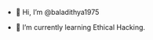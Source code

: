 - 👋 Hi, I’m @baladithya1975

- 🌱 I’m currently learning Ethical Hacking.


<!---
baladithya1975/baladithya1975 is a ✨ special ✨ repository because its `README.md` (this file) appears on your GitHub profile.
You can click the Preview link to take a look at your changes.
--->

